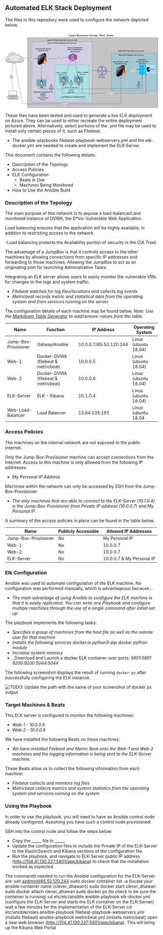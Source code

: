 ## Automated ELK Stack Deployment

The files in this repository were used to configure the network depicted below.

![ELK Project Diagram.png](https://github.com/rlaplant88/ELK-Project/blob/main/Diagrams/ELK%20Project%20Diagram.png)

These files have been tested and used to generate a live ELK deployment on Azure. They can be used to either recreate the entire deployment pictured above. Alternatively, select portions of the .yml file may be used to install only certain pieces of it, such as Filebeat.

  - The ansible-playbooks filebeat-playbook-webservers.yml and the elk-docker.yml are needed to create and implement the ELK-Server.

This document contains the following details:
- Description of the Topology
- Access Policies
- ELK Configuration
  - Beats in Use
  - Machines Being Monitored
- How to Use the Ansible Build


### Description of the Topology

The main purpose of this network is to expose a load-balanced and monitored instance of DVWA, the D*mn Vulnerable Web Application.

Load balancing ensures that the application will be highly available, in addition to restricting access to the network.

 -Load balancing protects the Availability portion of security in the CIA Triad.

The advantage of a JumpBox is that it controls access to the other machines by allowing connections from specific IP addresses and forwarding to those machines. Allowing the JumpBox to act as an originating port for launching Administrative Tasks.


Integrating an ELK server allows users to easily monitor the vulnerable VMs for changes to the logs and system traffic.
- _Filebeat watches for log files/locations and collects log events_
- _Metricbeat records metric and statistical data from the operating system and from services running on the server_

The configuration details of each machine may be found below.
_Note: Use the [Markdown Table Generator](http://www.tablesgenerator.com/markdown_tables) to add/remove values from the table_.

| Name                 | Function                            | IP Address             | Operating System     |
| -------------------- | ----------------------------------- | ---------------------- | -------------------- |
| Jump-Box-Provisioner | Gatway/Ansible                      | 10.0.0.7/65.52.120.244 | Linux (ubuntu 18.04) |
| Web-1                | Docker-DVWA (filebeat & metricbeat) | 10.0.0.5               | Linux (ubuntu 18.04) |
| Web-2                | Docker-DVWA (filebeat & metricbeat) | 10.0.0.6               | Linux (ubuntu 18.04) |
| ELK-Server           | ELK - Kibana                        | 10.1.0.4               | Linux (ubuntu 18.04) |
| Web-Load-Balancer  | Load Balancer  | 13.64.135.191  | Linux (ubuntu 18.04  |)

### Access Policies

The machines on the internal network are not exposed to the public Internet. 

Only the Jump-Box-Provisioner machine can accept connections from the Internet. Access to this machine is only allowed from the following IP addresses:
- _My Personal IP Address_

Machines within the network can only be accessed by SSH from the Jump-Box-Provisioner.
- _The only machines that are able to connect to the ELK-Server (10.1.0.4) is the Jump-Box-Provisioner from Private IP address (10.0.0.7) and My Personal IP._

A summary of the access policies in place can be found in the table below.

| Name                 | Publicly Accessible | Allowed IP Addresses      |
| -------------------- | ------------------- | ------------------------- |
| Jump-Box-Provisioner | No                  | My Personal IP            |
| Web-1                | No                  | 10.0.0.7                  |
| Web-2                | No                  | 10.0.0.7                  |
| ELK-Server           | No                  | 10.0.0.7 & My Personal IP |

### Elk Configuration

Ansible was used to automate configuration of the ELK machine. No configuration was performed manually, which is advantageous because...
- _The main advantage of using Ansible to configure the ELK machine is that it is easily replicated. You can write one Playbook and configure multiple machines through the use of a single command after initial set up._

The playbook implements the following tasks:
- _Specifies a group of machines from the host file as well as the remote user for that machine_
- _Installs the following services_
  _docker.io_
  _python3-pip_
  _docker python module_
- _Increase system memory_
- _Download and Launch a docker ELK container over ports:
  _5601:5601_
  _9200:9200_
  _5044:5044_

The following screenshot displays the result of running `docker ps` after successfully configuring the ELK instance.

![TODO: Update the path with the name of your screenshot of docker ps output](Images/docker_ps_output.png)

### Target Machines & Beats
This ELK server is configured to monitor the following machines:
- _Web-1 - 10.0.0.5_
- _Web-2 - 10.0.0.6_

We have installed the following Beats on these machines:
- _We have installed Filebeat and Metric Beat onto the Web-1 and Web-2 machines and the logging information is being sent to the ELK-Server machine._

These Beats allow us to collect the following information from each machine:
- _Filebeat collects and monitors log files_
- _Metricbeat collects metrics and system statistics from the operating system and services running on the system_

### Using the Playbook
In order to use the playbook, you will need to have an Ansible control node already configured. Assuming you have such a control node provisioned: 

SSH into the control node and follow the steps below:
- Copy the _____ file to _____.
- Update the configuration files to include the Private IP of the ELK-Server to the ElasticSearch and Kibana sections of the configuration file.
- Run the playbook, and navigate to ELK-Server public IP address (http://104.41.130.227:5601/app/kibana) to check that the installation worked as expected.



The commands needed to run the Ansible configuration for the ELK-Server are:
ssh azdmin@65.52.120.244
sudo docker container list -a (locate your ansible container name {clever_dhawan})
sudo docker start clever_dhawan
sudo docker attach clever_dhawan
sudo docker ps (to check to be sure the container is running)
cd etc/etc/ansible
ansible-playbook elk-docker.yml (configure the ELK-Server and starts the ELK container on the ELK-Server) wait a few minutes for the implementation of the ELK-Server 
cd etc/ansible/roles
ansible-playbook filebeat-playbook-webservers.yml (installs filebeat)
ansible-playbook metricbeat.yml (installs metricbeat)
open a new web browser (http://104.41.130.227:5601/app/kibana). This will bring up the Kibana Web Portal
 
